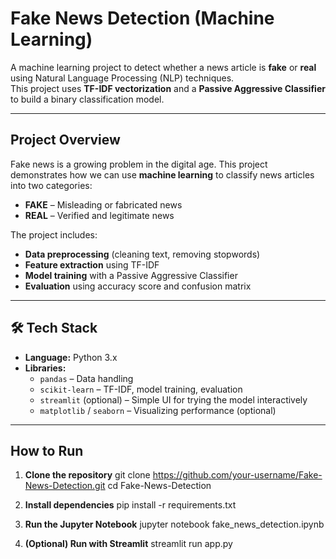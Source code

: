 # Fake News Detection (Machine Learning)

A machine learning project to detect whether a news article is **fake** or **real** using Natural Language Processing (NLP) techniques.  
This project uses **TF-IDF vectorization** and a **Passive Aggressive Classifier** to build a binary classification model.

---

## Project Overview

Fake news is a growing problem in the digital age. This project demonstrates how we can use **machine learning** to classify news articles into two categories:

- **FAKE** – Misleading or fabricated news
- **REAL** – Verified and legitimate news

The project includes:
- **Data preprocessing** (cleaning text, removing stopwords)
- **Feature extraction** using TF-IDF
- **Model training** with a Passive Aggressive Classifier
- **Evaluation** using accuracy score and confusion matrix

---

## 🛠️ Tech Stack

- **Language:** Python 3.x  
- **Libraries:**  
  - `pandas` – Data handling  
  - `scikit-learn` – TF-IDF, model training, evaluation  
  - `streamlit` (optional) – Simple UI for trying the model interactively  
  - `matplotlib` / `seaborn` – Visualizing performance (optional)

---
##  How to Run

1. **Clone the repository**
git clone https://github.com/your-username/Fake-News-Detection.git
cd Fake-News-Detection

2.  **Install dependencies**
pip install -r requirements.txt

3. **Run the Jupyter Notebook**
jupyter notebook fake_news_detection.ipynb

4. **(Optional) Run with Streamlit**
streamlit run app.py
